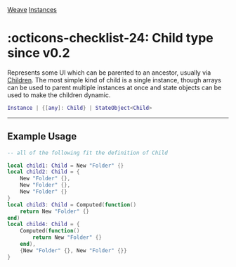 <nav class="weavedoc-api-breadcrumbs">
	<a href="../..">Weave</a>
	<a href="..">Instances</a>
</nav>

<h1 class="weavedoc-api-header" markdown>
	<span class="weavedoc-api-icon" markdown>:octicons-checklist-24:</span>
	<span class="weavedoc-api-name">Child</span>
	<span class="weavedoc-api-pills">
		<span class="weavedoc-api-pill-type">type</span>
		<span class="weavedoc-api-pill-since">since v0.2</span>
	</span>
</h1>

Represents some UI which can be parented to an ancestor, usually via [Children](./children.md).
The most simple kind of child is a single instance, though arrays can be used
to parent multiple instances at once and state objects can be used to make the
children dynamic.

```Lua
Instance | {[any]: Child} | StateObject<Child>
```

---

## Example Usage

```Lua
-- all of the following fit the definition of Child

local child1: Child = New "Folder" {}
local child2: Child = {
    New "Folder" {},
    New "Folder" {},
    New "Folder" {}
}
local child3: Child = Computed(function()
    return New "Folder" {}
end)
local child4: Child = {
    Computed(function()
        return New "Folder" {}
    end),
    {New "Folder" {}, New "Folder" {}}
}
```
